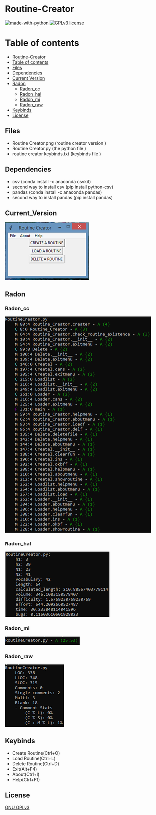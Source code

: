 # Routine-Creator

[![made-with-python](https://img.shields.io/badge/Made%20with-Python-1f425f.svg)](https://www.python.org/) [![GPLv3 license](https://img.shields.io/badge/License-GPLv3-blue.svg)](http://perso.crans.org/besson/LICENSE.html)

# Table of contents

<!--ts-->
  * [Routine-Creator](#Routine-Creator)
  * [Table of contents](#Table_of_contents)
  * [Files](#Files)
  * [Dependencies](#Dependencies)
  * [Current Version](#Current_Version)
  * [Radon](#Radon)
    * [Radon_cc](#Radon_cc)
    * [Radon_hal](#Radon_hal)
    * [Radon_mi](#Radon_mi)
    * [Radon_raw](#Radon_raw)
  * [Keybinds](#Keybinds)
  * [License](#License)
<!--ts-->

## Files
<ul> 
 <li> Routine Creator.png (routine creator version ) </li>
 <li> Routine Creator.py (the python file ) </li>
 <li> routine creator keybinds.txt (keybinds file ) </li>
</ul>

## Dependencies

 <ul>
  <li> csv (conda install -c anaconda csvkit) </li>
  <li> second way to install csv (pip install python-csv) </li>
  <li> pandas (conda install -c anaconda pandas) </li>
  <li> second way to install pandas (pip install pandas) </li>
</ul>

## Current_Version

<p><img src ="images/Routine Creator.png" title = "Routine Creator Version"/> </p>

## Radon 

### Radon_cc

<p><img src="images/Routine Creator radon cc.png" title="Routine Creator Radon cc"/></p>

### Radon_hal

<p><img src="images/Routine Creator radon hal.png" title="Routine Creator Radon hal"/></p>

### Radon_mi

<p><img src="images/Routine Creator radon mi.png" title="Routine Creator Radon mi"/></p>

### Radon_raw

<p><img src="images/Routine Creator radon raw.png" title="Routine Creator Radon raw"/></p>

## Keybinds 

 <ul>
  <li>Create Routine(Ctrl+O) </li>
  <li>Load Routine(Ctrl+L) </li>
  <li>Delete Routine(Ctrl+D) </li>
  <li>Exit(Alt+F4) </li>
  <li>About(Ctrl+I) </li>
  <li>Help(Ctrl+F1) </li>
</ul>


## License
[GNU GPLv3](https://choosealicense.com/licenses/gpl-3.0/)
